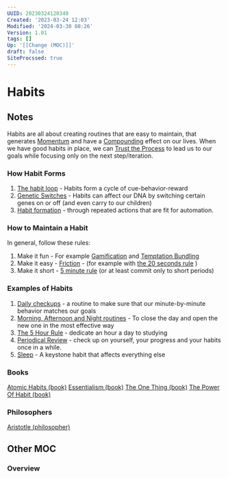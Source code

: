 ```yaml
---
UUID: 20230324120349
Created: '2023-03-24 12:03'
Modified: '2024-03-30 08:26'
Version: 1.01
tags: []
Up: '[[Change (MOC)]]'
draft: false
SiteProcssed: true
---
```


# Habits

## Notes

Habits are all about creating routines that are easy to maintain, that generates [Momentum](/notes/momentum.md) and have a [Compounding](/notes/compounding.md) effect on our lives. When we have good habits in place, we can [Trust the Process](/notes/trust-the-process.md) to lead us to our goals while focusing only on the next step/iteration.

### How Habit Forms
1. [The habit loop](/notes/the-habit-loop.md) - Habits form a cycle of cue-behavior-reward
2. [Genetic Switches](/notes/genetic-switches.md) - Habits can affect our DNA by switching certain genes on or off (and even carry to our children)
3. [Habit formation](/notes/habit-formation.md) - through repeated actions that are fit for automation.

### How to Maintain a Habit
In general, follow these rules:
1. Make it fun - For example [Gamification](/notes/gamification.md) and [Temptation Bundling](/notes/temptation-bundling.md)
2. Make it easy - [Friction](/notes/friction.md) -  (for example with [the 20 seconds rule](/notes/the-20-seconds-rule.md) )
3. Make it short - [5 minute rule](/notes/5-minute-rule.md) (or at least commit only to short periods)

### Examples of Habits
1. [Daily checkups](/notes/daily-checkups.md) - a routine to make sure that our minute-by-minute behavior matches our goals
2. [Morning, Afternoon and Night routines](/notes/morning-afternoon-and-night-routines.md) - To close the day and open the new one in the most effective way
3. [The 5 Hour Rule](/notes/the-5-hour-rule.md) - dedicate an hour a day to studying
4. [Periodical Review](/notes/periodical-review.md) - check up on yourself, your progress and your habits once in a while. 
5. [Sleep](/notes/sleep.md) - A keystone habit that affects everything else

### Books
[Atomic Habits (book)](/books/atomic-habits-book.md)
[Essentialism (book)](/books/essentialism-book.md)
[The One Thing (book)](/books/the-one-thing-book.md)
[The Power Of Habit (book)](/books/the-power-of-habit-book.md)

### Philosophers
[Aristotle (philosopher)](/notes/aristotle-philosopher.md)


## Other MOC

### Overview
